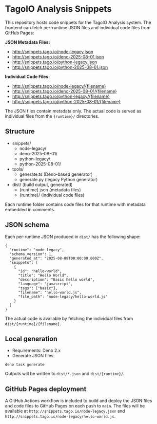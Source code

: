 # TagoIO Analysis Snippets

This repository hosts code snippets for the TagoIO Analysis system. The frontend can fetch per-runtime JSON files and individual code files from GitHub Pages:

**JSON Metadata Files:**
- http://snippets.tago.io/node-legacy.json
- http://snippets.tago.io/deno-2025-08-01.json
- http://snippets.tago.io/python-legacy.json
- http://snippets.tago.io/python-2025-08-01.json

**Individual Code Files:**
- http://snippets.tago.io/node-legacy/{filename}
- http://snippets.tago.io/deno-2025-08-01/{filename}
- http://snippets.tago.io/python-legacy/{filename}
- http://snippets.tago.io/python-2025-08-01/{filename}

The JSON files contain metadata only. The actual code is served as individual files from the `{runtime}/` directories.

## Structure

- snippets/
  - node-legacy/
  - deno-2025-08-01/
  - python-legacy/
  - python-2025-08-01/
- tools/
  - generate.ts (Deno-based generator)
  - generate.py (legacy Python generator)
- dist/ (build output, generated)
  - {runtime}.json (metadata files)
  - {runtime}/ (individual code files)

Each runtime folder contains code files for that runtime with metadata embedded in comments.

## JSON schema

Each per-runtime JSON produced in `dist/` has the following shape:

```
{
  "runtime": "node-legacy",
  "schema_version": 1,
  "generated_at": "2025-08-08T00:00:00.000Z",
  "snippets": [
    {
      "id": "hello-world",
      "title": "Hello World",
      "description": "Basic hello world",
      "language": "javascript",
      "tags": ["basic"],
      "filename": "hello-world.js",
      "file_path": "node-legacy/hello-world.js"
    }
  ]
}
```

The actual code is available by fetching the individual files from `dist/{runtime}/{filename}`.

## Local generation

- Requirements: Deno 2.x
- Generate JSON files:

```
deno task generate
```

Outputs will be written to `dist/*.json` and `dist/{runtime}/`.

## GitHub Pages deployment

A GitHub Actions workflow is included to build and deploy the JSON files and code files to GitHub Pages on each push to `main`. The files will be available at `http://snippets.tago.io/node-legacy.json` and `http://snippets.tago.io/node-legacy/hello-world.js`.
